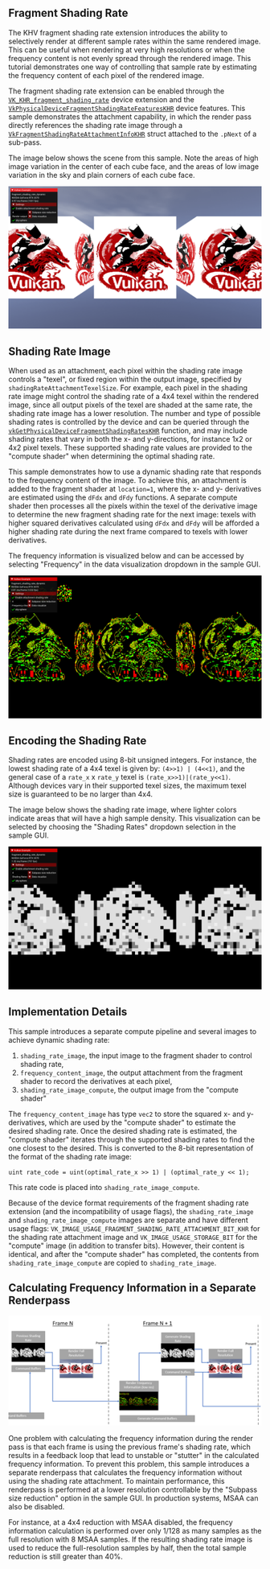 <!--
- Copyright (c) 2021, Holochip
-
- SPDX-License-Identifier: Apache-2.0
-
- Licensed under the Apache License, Version 2.0 the "License";
- you may not use this file except in compliance with the License.
- You may obtain a copy of the License at
-
-     http://www.apache.org/licenses/LICENSE-2.0
-
- Unless required by applicable law or agreed to in writing, software
- distributed under the License is distributed on an "AS IS" BASIS,
- WITHOUT WARRANTIES OR CONDITIONS OF ANY KIND, either express or implied.
- See the License for the specific language governing permissions and
- limitations under the License.
-
-->

## Fragment Shading Rate

The KHV fragment shading rate extension introduces the ability to selectively render at different sample rates within
the same rendered image. This can be useful when rendering at very high resolutions or when the frequency content is not
evenly spread through the rendered image. This tutorial demonstrates one way of controlling that sample rate by
estimating the frequency content of each pixel of the rendered image.

The fragment shading rate extension can be enabled through
the [`VK_KHR_fragment_shading_rate`](https://www.khronos.org/registry/vulkan/specs/1.2-extensions/man/html/VK_KHR_fragment_shading_rate.html)
device extension and
the [`VkPhysicalDeviceFragmentShadingRateFeaturesKHR`](https://www.khronos.org/registry/vulkan/specs/1.2-extensions/man/html/VkPhysicalDeviceFragmentShadingRateFeaturesKHR.html)
device features. This sample demonstrates the attachment capability, in which the render pass directly references the
shading rate image through
a [`VkFragmentShadingRateAttachmentInfoKHR`](https://www.khronos.org/registry/vulkan/specs/1.2-extensions/man/html/VkFragmentShadingRateAttachmentInfoKHR.html)
struct attached to the `.pNext` of a sub-pass.

The image below shows the scene from this sample. Note the areas of high image variation in the center of each cube face, and the areas of low image variation in the sky and plain corners of each cube face.

![Rendered image](rendered.png)

## Shading Rate Image

When used as an attachment, each pixel within the shading rate image controls a "texel", or fixed region within the
output image, specified by `shadingRateAttachmentTexelSize`. For example, each pixel in the shading rate image might
control the shading rate of a 4x4 texel within the rendered image, since all output pixels of the texel are shaded at
the same rate, the shading rate image has a lower resolution. The number and type of possible shading rates is
controlled by the device and can be queried through
the [`vkGetPhysicalDeviceFragmentShadingRatesKHR`](https://www.khronos.org/registry/vulkan/specs/1.2-extensions/man/html/vkGetPhysicalDeviceFragmentShadingRatesKHR.html)
function, and may include shading rates that vary in both the x- and y-directions, for instance 1x2 or 4x2 pixel texels.
These supported shading rate values are provided to the "compute shader" when determining the optimal shading rate.

This sample demonstrates how to use a dynamic shading rate that responds to the frequency content of the image. To
achieve this, an attachment is added to the fragment shader at `location=1`, where the x- and y- derivatives are
estimated using the `dFdx` and `dFdy` functions. A separate compute shader then processes all the pixels within the
texel of the derivative image to determine the new fragment shading rate for the next image: texels with higher squared
derivatives calculated using `dFdx` and `dFdy` will be afforded a higher shading rate during the next frame compared to
texels with lower derivatives.

The frequency information is visualized below and can be accessed by selecting "Frequency" in the data visualization dropdown in the sample GUI.

![Frequency information](frequency.png)

## Encoding the Shading Rate

Shading rates are encoded using 8-bit unsigned integers. For instance, the lowest shading rate of a 4x4 texel is given
by: `(4>>1) | (4<<1)`, and the general case of a `rate_x` x `rate_y` texel is `(rate_x>>1)|(rate_y<<1)`. Although
devices vary in their supported texel sizes, the maximum texel size is guaranteed to be no larger than 4x4.

The image below shows the shading rate image, where lighter colors indicate areas that will have a high sample density. This visualization can be selected by choosing the "Shading Rates" dropdown selection in the sample GUI.

![Shading rate image](shading_rate.png)

## Implementation Details

This sample introduces a separate compute pipeline and several images to achieve dynamic shading rate:

1. `shading_rate_image`, the input image to the fragment shader to control shading rate,
2. `frequency_content_image`, the output attachment from the fragment shader to record the derivatives at each pixel,
3. `shading_rate_image_compute`, the output image from the "compute shader"

The `frequency_content_image` has type `vec2` to store the squared x- and y-derivatives, which are used by the "compute
shader" to estimate the desired shading rate. Once the desired shading rate is estimated, the "compute shader" iterates
through the supported shading rates to find the one closest to the desired. This is converted to the 8-bit
representation of the format of the shading rate image:

```
uint rate_code = uint(optimal_rate_x >> 1) | (optimal_rate_y << 1);
```

This rate code is placed into `shading_rate_image_compute`.

Because of the device format requirements of the fragment shading rate extension (and the incompatibility of usage
flags), the `shading_rate_image` and `shading_rate_image_compute` images are separate and have different usage
flags: `VK_IMAGE_USAGE_FRAGMENT_SHADING_RATE_ATTACHMENT_BIT_KHR` for the shading rate attachment image
and `VK_IMAGE_USAGE_STORAGE_BIT` for the "compute" image (in addition to transfer bits). However, their content is
identical, and after the "compute shader" has completed, the contents from `shading_rate_image_compute` are copied
to `shading_rate_image`.

## Calculating Frequency Information in a Separate Renderpass

![Diagram of renderpass](diagram.png)

One problem with calculating the frequency information during the render pass is that each frame is using the previous
frame's shading rate, which results in a feedback loop that lead to unstable or "stutter" in the calculated frequency information.
To prevent this problem, this sample introduces a separate renderpass that calculates the frequency information without using the shading
rate attachment. To maintain performance, this renderpass is performed at a lower resolution controllable by the "Subpass size reduction"
option in the sample GUI. In production systems, MSAA can also be disabled.

For instance, at a 4x4 reduction with MSAA disabled, the frequency information calculation is performed over only 1/128 as many samples
as the full resolution with 8 MSAA samples. If the resulting shading rate image is used to reduce the full-resolution samples by half, then 
the total sample reduction is still greater than 40%.